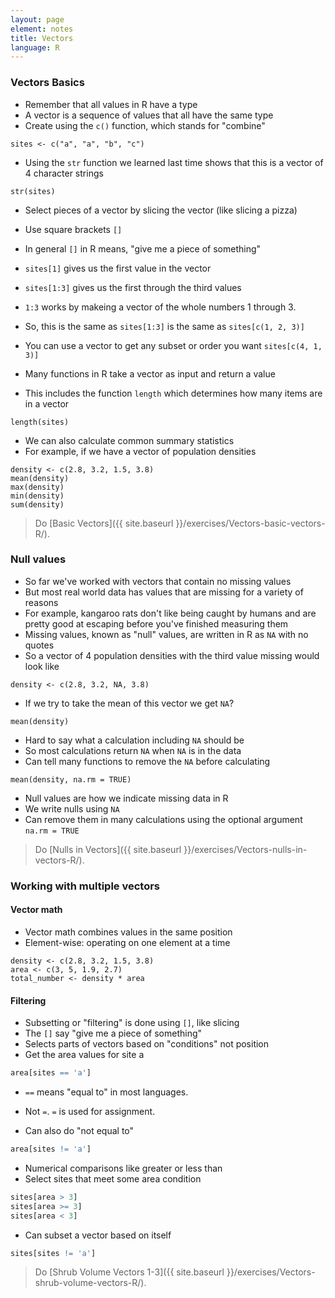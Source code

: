 ```yaml
---
layout: page
element: notes
title: Vectors
language: R
--- 
```


### Vectors Basics

* Remember that all values in R have a type
* A vector is a sequence of values that all have the same type
* Create using the `c()` function, which stands for "combine"

```
sites <- c("a", "a", "b", "c")
```

* Using the `str` function we learned last time shows that this is a vector of 4 character strings 

```
str(sites)
```

* Select pieces of a vector by slicing the vector (like slicing a pizza)
* Use square brackets `[]`
* In general `[]` in R means, "give me a piece of something"
* `sites[1]` gives us the first value in the vector
* `sites[1:3]` gives us the first through the third values
* `1:3` works by makeing a vector of the whole numbers 1 through 3.
* So, this is the same as `sites[1:3]` is the same as `sites[c(1, 2, 3)]` 
* You can use a vector to get any subset or order you want `sites[c(4, 1, 3)]`

* Many functions in R take a vector as input and return a value
* This includes the function `length` which determines how many items are in a vector

```
length(sites)
```

* We can also calculate common summary statistics
* For example, if we have a vector of population densities

```
density <- c(2.8, 3.2, 1.5, 3.8)
mean(density)
max(density)
min(density)
sum(density)
```

> Do [Basic Vectors]({{ site.baseurl }}/exercises/Vectors-basic-vectors-R/).

### Null values

* So far we've worked with vectors that contain no missing values
* But most real world data has values that are missing for a variety of reasons
* For example, kangaroo rats don't like being caught by humans and are pretty good at escaping before you've finished measuring them
* Missing values, known as "null" values, are written in R as `NA` with no quotes
* So a vector of 4 population densities with the third value missing would look like

```
density <- c(2.8, 3.2, NA, 3.8)
```

* If we try to take the mean of this vector we get `NA`?

```
mean(density)
```

* Hard to say what a calculation including `NA` should be
* So most calculations return `NA` when `NA` is in the data
* Can tell many functions to remove the `NA` before calculating

```
mean(density, na.rm = TRUE)
```

* Null values are how we indicate missing data in R
* We write nulls using `NA`
* Can remove them in many calculations using the optional argument `na.rm = TRUE`

> Do [Nulls in Vectors]({{ site.baseurl }}/exercises/Vectors-nulls-in-vectors-R/).

### Working with multiple vectors

#### Vector math

* Vector math combines values in the same position
* Element-wise: operating on one element at a time

```
density <- c(2.8, 3.2, 1.5, 3.8)
area <- c(3, 5, 1.9, 2.7)
total_number <- density * area
```

#### Filtering

* Subsetting or "filtering" is done using `[]`, like slicing
* The `[]` say "give me a piece of something"
* Selects parts of vectors based on "conditions" not position
* Get the area values for site a

```r
area[sites == 'a']
```

* `==` means "equal to" in most languages.
* Not `=`. `=` is used for assignment.

* Can also do "not equal to"

```r
area[sites != 'a']
```

* Numerical comparisons like greater or less than
* Select sites that meet some area condition

```r
sites[area > 3]
sites[area >= 3]
sites[area < 3]
```

* Can subset a vector based on itself

```r
sites[sites != 'a']
```

> Do [Shrub Volume Vectors 1-3]({{ site.baseurl }}/exercises/Vectors-shrub-volume-vectors-R/).
